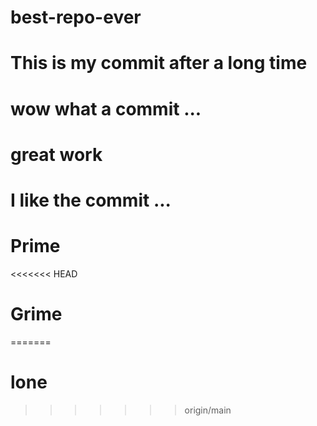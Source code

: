 # best-repo-ever
# This is my commit after a long time 
# wow what a commit ... 
# great work 
# I like the commit ... 
# Prime 
<<<<<<< HEAD
# Grime 
=======
# lone
>>>>>>> origin/main
